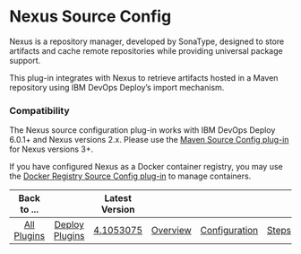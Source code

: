 
# Nexus Source Config

Nexus is a repository manager, developed by SonaType, designed to store artifacts and cache remote repositories while providing universal package support.

This plug-in integrates with Nexus to retrieve artifacts hosted in a Maven repository using IBM DevOps Deploy’s import mechanism.

### Compatibility

The Nexus source configuration plug-in works with IBM DevOps Deploy 6.0.1+ and Nexus versions 2.x. Please use the [Maven Source Config plug-in](https://urbancode.github.io/IBM-UCx-PLUGIN-DOCS/UCD/MavenSourceConfig/) for Nexus versions 3+.

If you have configured Nexus as a Docker container registry, you may use the [Docker Registry Source Config plug-in](https://urbancode.github.io/IBM-UCx-PLUGIN-DOCS/UCD/DockerSourceConfig/) to manage containers.


|Back to ...||Latest Version|||||
| :---: | :---: | :---: | :---: | :---: | :---: | :---: |
|[All Plugins](../../index.md)|[Deploy Plugins](../README.md)|[4.1053075](https://raw.githubusercontent.com/UrbanCode/IBM-UCD-PLUGINS/main/files/nexus-source-config/Nexus-Source-Config-4.1053075.zip)|[Overview](overview.md)|[Configuration](configuration.md)|[Steps](steps.md)|[Downloads](downloads.md)|
